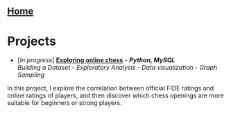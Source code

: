 ## [Home](https://morgant-ds.github.io) 

# Projects

- [*In progress*] **[Exploring online chess](data-science-projects/chess-data-analysis.md)** - __*Python, MySQL*__  
*Building a Dataset - Exploratory Analysis - Data visualization - Graph Sampling*

In this project, I explore the correlation between official FIDE ratings and online ratings of players, and then discover which chess openings are more suitable for beginners or strong players.
